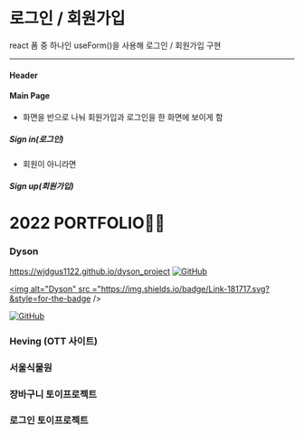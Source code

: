 # 로그인 / 회원가입

react 폼 중 하나인 useForm()을 사용해 로그인 / 회원가입 구현

---

#### Header

#### Main Page

- 화면을 반으로 나눠 회원가입과 로그인을 한 화면에 보이게 함

##### Sign in(로그인)

- 회원이 아니라면

##### Sign up(회원가입)

# 2022 PORTFOLIO👩‍💻

### Dyson

https://wjdgus1122.github.io/dyson_project
<a href = "https://github.com/hij00"><img alt="GitHub" src ="https://img.shields.io/badge/GitHub-181717.svg?&style=for-the-badge&logo=GitHub&logoColor=white"/>
</a>

<a href = "https://wjdgus1122.github.io/dyson_project"><img alt="Dyson" src ="https://img.shields.io/badge/Link-181717.svg?&style=for-the-badge />
</a>

<a href = "https://github.com/wjdgus1122/dyson_project"><img alt="GitHub" src ="https://img.shields.io/badge/GitHub-181717.svg?&style=for-the-badge&logo=GitHub&logoColor=white"/>
</a>

### Heving (OTT 사이트)

### 서울식물원

### 장바구니 토이프로젝트

### 로그인 토이프로젝트
